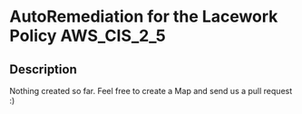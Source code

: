 # AutoRemediation for the Lacework Policy AWS_CIS_2_5

## Description
Nothing created so far. Feel free to create a Map and send us a pull request :)
